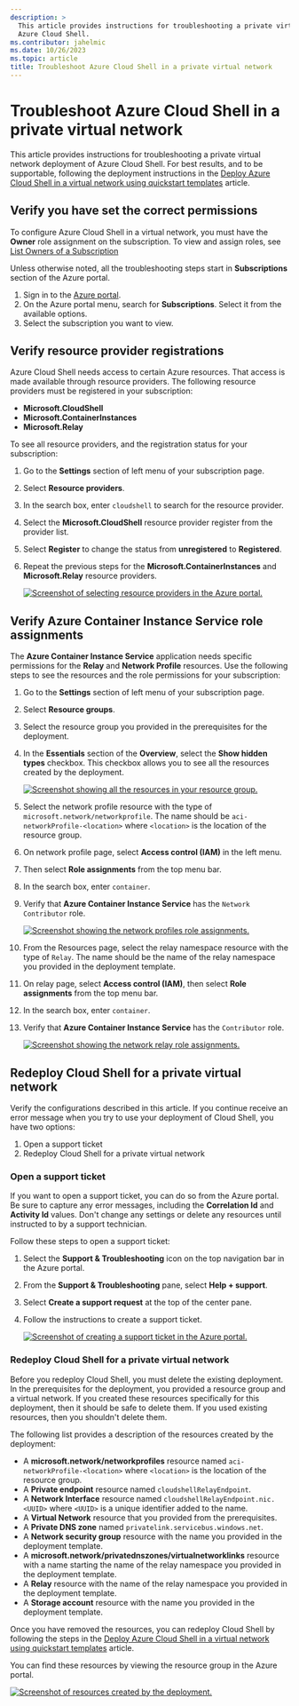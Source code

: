 ```yaml
---
description: >
  This article provides instructions for troubleshooting a private virtual network deployment of
  Azure Cloud Shell.
ms.contributor: jahelmic
ms.date: 10/26/2023
ms.topic: article
title: Troubleshoot Azure Cloud Shell in a private virtual network
---
```

# Troubleshoot Azure Cloud Shell in a private virtual network

This article provides instructions for troubleshooting a private virtual network deployment of Azure
Cloud Shell. For best results, and to be supportable, following the deployment instructions in the
[Deploy Azure Cloud Shell in a virtual network using quickstart templates][03] article.

## Verify you have set the correct permissions

To configure Azure Cloud Shell in a virtual network, you must have the **Owner** role assignment on
the subscription. To view and assign roles, see [List Owners of a Subscription][01]

Unless otherwise noted, all the troubleshooting steps start in **Subscriptions** section of the
Azure portal.

1. Sign in to the [Azure portal][02].
1. On the Azure portal menu, search for **Subscriptions**. Select it from the available options.
1. Select the subscription you want to view.

## Verify resource provider registrations

Azure Cloud Shell needs access to certain Azure resources. That access is made available through
resource providers. The following resource providers must be registered in your subscription:

- **Microsoft.CloudShell**
- **Microsoft.ContainerInstances**
- **Microsoft.Relay**

To see all resource providers, and the registration status for your subscription:

1. Go to the **Settings** section of left menu of your subscription page.
1. Select **Resource providers**.
1. In the search box, enter `cloudshell` to search for the resource provider.
1. Select the **Microsoft.CloudShell** resource provider register from the provider list.
1. Select **Register** to change the status from **unregistered** to **Registered**.
1. Repeat the previous steps for the **Microsoft.ContainerInstances** and **Microsoft.Relay**
   resource providers.

   [![Screenshot of selecting resource providers in the Azure portal.][ss01]][ss01x]

## Verify Azure Container Instance Service role assignments

The **Azure Container Instance Service** application needs specific permissions for the **Relay**
and **Network Profile** resources. Use the following steps to see the resources and the role
permissions for your subscription:

1. Go to the **Settings** section of left menu of your subscription page.
1. Select **Resource groups**.
1. Select the resource group you provided in the prerequisites for the deployment.
1. In the **Essentials** section of the **Overview**, select the **Show hidden types** checkbox.
   This checkbox allows you to see all the resources created by the deployment.

   [![Screenshot showing all the resources in your resource group.][ss02]][ss02x]

1. Select the network profile resource with the type of `microsoft.network/networkprofile`. The name
   should be `aci-networkProfile-<location>` where `<location>` is the location of the resource
   group.
1. On network profile page, select **Access control (IAM)** in the left menu.
1. Then select **Role assignments** from the top menu bar.
1. In the search box, enter `container`.
1. Verify that **Azure Container Instance Service** has the `Network Contributor` role.

   [![Screenshot showing the network profiles role assignments.][ss03]][ss03x]

1. From the Resources page, select the relay namespace resource with the type of `Relay`. The name
   should be the name of the relay namespace you provided in the deployment template.
1. On relay page, select **Access control (IAM)**, then select **Role assignments** from the top
   menu bar.
1. In the search box, enter `container`.
1. Verify that **Azure Container Instance Service** has the `Contributor` role.

   [![Screenshot showing the network relay role assignments.][ss04]][ss04x]

## Redeploy Cloud Shell for a private virtual network

Verify the configurations described in this article. If you continue receive an error message when
you try to use your deployment of Cloud Shell, you have two options:

1. Open a support ticket
1. Redeploy Cloud Shell for a private virtual network

### Open a support ticket

If you want to open a support ticket, you can do so from the Azure portal. Be sure to capture any
error messages, including the **Correlation Id** and **Activity Id** values. Don't change any
settings or delete any resources until instructed to by a support technician.

Follow these steps to open a support ticket:

1. Select the **Support & Troubleshooting** icon on the top navigation bar in the Azure portal.
1. From the **Support & Troubleshooting** pane, select **Help + support**.
1. Select **Create a support request** at the top of the center pane.
1. Follow the instructions to create a support ticket.

   [![Screenshot of creating a support ticket in the Azure portal.][ss05]][ss05x]

### Redeploy Cloud Shell for a private virtual network

Before you redeploy Cloud Shell, you must delete the existing deployment. In the prerequisites for
the deployment, you provided a resource group and a virtual network. If you created these resources
specifically for this deployment, then it should be safe to delete them. If you used existing
resources, then you shouldn't delete them.

The following list provides a description of the resources created by the deployment:

- A **microsoft.network/networkprofiles** resource named `aci-networkProfile-<location>` where
  `<location>` is the location of the resource group.
- A **Private endpoint** resource named `cloudshellRelayEndpoint`.
- A **Network Interface** resource named `cloudshellRelayEndpoint.nic.<UUID>` where `<UUID>` is a
  unique identifier added to the name.
- A **Virtual Network** resource that you provided from the prerequisites.
- A **Private DNS zone** named `privatelink.servicebus.windows.net`.
- A **Network security group** resource with the name you provided in the deployment template.
- A **microsoft.network/privatednszones/virtualnetworklinks** resource with a name starting the name
  of the relay namespace you provided in the deployment template.
- A **Relay** resource with the name of the relay namespace you provided in the deployment template.
- A **Storage account** resource with the name you provided in the deployment template.

Once you have removed the resources, you can redeploy Cloud Shell by following the steps in the
[Deploy Azure Cloud Shell in a virtual network using quickstart templates][03] article.

You can find these resources by viewing the resource group in the Azure portal.

[![Screenshot of resources created by the deployment.][ss02]][ss02x]

<!-- link references -->
[01]: /azure/role-based-access-control/role-assignments-list-portal#list-owners-of-a-subscription
[02]: https://portal.azure.com/
[03]: quickstart-deploy-vnet.md

[ss01]: ./media/quickstart-deploy-vnet/resource-provider.png
[ss01x]: ./media/quickstart-deploy-vnet/resource-provider.png#lightbox
[ss02]: ./media/vnet-troubleshooting/show-resource-group.png
[ss02x]: ./media/vnet-troubleshooting/show-resource-group.png#lightbox
[ss03]: ./media/vnet-troubleshooting/network-profile-role.png
[ss03x]: ./media/vnet-troubleshooting/network-profile-role.png#lightbox
[ss04]: ./media/vnet-troubleshooting/relay-namespace-role.png
[ss04x]: ./media/vnet-troubleshooting/relay-namespace-role.png#lightbox
[ss05]: ./media/vnet-troubleshooting/create-support-ticket.png
[ss05x]: ./media/vnet-troubleshooting/create-support-ticket.png#lightbox
